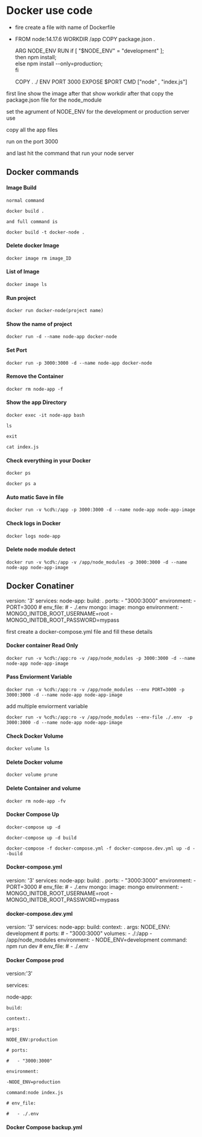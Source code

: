 # Docker use code

* fire create a file with name of Dockerfile
* FROM node:14.17.6
  WORKDIR /app
  COPY package.json .

  ARG  NODE_ENV
  RUN if [ "$NODE_ENV" = "development" ]; \
          then npm install; \
          else npm install --only=production; \
          fi

  COPY . ./
  ENV PORT 3000
  EXPOSE $PORT
  CMD ["node" , "index.js"] 


first line show the image after that show workdir after that copy the package.json file for the node_module 

set the agrument of NODE_ENV for the development or production server use 

copy all the app files 

run on the port 3000

and last hit the command that run your node server


## Docker commands

#### Image Build

```
normal command 

docker build .

and full command is 

docker build -t docker-node .

```

#### Delete docker Image

`docker image rm image_ID`

#### List of Image

`docker image ls`

#### Run project

`docker run docker-node(project name)`

#### Show the name of project

`docker run -d --name node-app docker-node`

#### Set Port

`docker run -p 3000:3000 -d --name node-app docker-node`

#### Remove the Container

`docker rm node-app -f`

#### Show the app Directory

`docker exec -it node-app bash`

`ls`

`exit`

`cat index.js`

#### Check everything in your Docker

`docker ps`

`docker ps a`

#### Auto matic Save in file

`docker run -v %cd%:/app -p 3000:3000 -d --name node-app node-app-image`

#### Check logs in Docker

`docker logs node-app`

#### Delete node module detect

`docker run -v %cd%:/app -v /app/node_modules -p 3000:3000 -d --name node-app node-app-image`

## Docker Conatiner

version: '3'
services:
  node-app:
    build: .
    ports:
      - "3000:3000"
    environment:
      - PORT=3000
    # env_file:
    #   - ./.env
  mongo:
    image: mongo
    environment:
      - MONGO_INITDB_ROOT_USERNAME=root
      - MONGO_INITDB_ROOT_PASSWORD=mypass


first create a docker-compose.yml file and fill these details

#### Docker container Read Only

`docker run -v %cd%:/app:ro -v /app/node_modules -p 3000:3000 -d --name node-app node-app-image`

#### Pass Enviorment Variable

`docker run -v %cd%:/app:ro -v /app/node_modules --env PORT=3000 -p 3000:3000 -d --name node-app node-app-image `

add multiple enviorment variable

`docker run -v %cd%:/app:ro -v /app/node_modules --env-file ./.env  -p 3000:3000 -d --name node-app node-app-image`

#### Check Docker Volume

`docker volume ls`

#### Delete Docker volume

`docker volume prune`

#### Delete Container and volume 

`docker rm node-app -fv`

#### Docker Compose Up

`docker-compose up -d`

`docker-compose up -d build `

`docker-compose -f docker-compose.yml -f docker-compose.dev.yml up -d --build`

#### Docker-compose.yml
version: '3'
services:
  node-app:
    build: .
    ports:
      - "3000:3000"
    environment:
      - PORT=3000
    # env_file:
    #   - ./.env
  mongo:
    image: mongo
    environment:
      - MONGO_INITDB_ROOT_USERNAME=root
      - MONGO_INITDB_ROOT_PASSWORD=mypass

#### docker-compose.dev.yml

version: '3'
services:
  node-app:
    build:
      context: .
      args:
        NODE_ENV: development
    # ports:
    #   - "3000:3000"
    volumes:
      - ./:/app
      - /app/node_modules
    environment:
      - NODE_ENV=development
    command: npm run dev
    # env_file:
    #   - ./.env


#### Docker Compose prod

version:'3'

services:

  node-app:

    build:

    context:.

    args:

    NODE_ENV:production

    # ports:

    #   - "3000:3000"

    environment:

    -NODE_ENV=production

    command:node index.js

    # env_file:

    #   - ./.env

#### Docker Compose backup.yml
